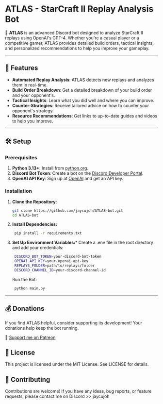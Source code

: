 # ATLAS - StarCraft II Replay Analysis Bot

🤖 **ATLAS** is an advanced Discord bot designed to analyze StarCraft II replays using OpenAI's GPT-4. Whether you're a casual player or a competitive gamer, ATLAS provides detailed build orders, tactical insights, and personalized recommendations to help you improve your gameplay.

---

## 🌟 Features

- **Automated Replay Analysis**: ATLAS detects new replays and analyzes them in real-time.
- **Build Order Breakdown**: Get a detailed breakdown of your build order and your opponent's.
- **Tactical Insights**: Learn what you did well and where you can improve.
- **Counter-Strategies**: Receive tailored advice on how to counter your opponent's strategy.
- **Resource Recommendations**: Get links to up-to-date guides and videos to help you improve.

---

## 🛠️ Setup

### Prerequisites

1. **Python 3.13+**: Install from [python.org](https://www.python.org).
2. **Discord Bot Token**: Create a bot on the [Discord Developer Portal](https://discord.com/developers/applications).
3. **OpenAI API Key**: Sign up at [OpenAI](https://openai.com/api) and get an API key.

### Installation

1. **Clone the Repository**:
   ```bash
   git clone https://github.com/jaycujoh/ATLAS-bot.git
   cd ATLAS-bot
   ```
2. **Install Dependencies:**
   ```bash
    pip install -r requirements.txt
   ```
3. **Set Up Environment Variables:***
    Create a .env file in the root directory and add your credentials:
   ```bash
    DISCORD_BOT_TOKEN=your-discord-bot-token
    OPENAI_API_KEY=your-openai-api-key
    REPLAYS_FOLDER=path/to/replays/folder
    DISCORD_CHANNEL_ID=your-discord-channel-id
   ```
    Run the Bot:
   ```bash
    python main.py
   ```
---

## 💰 Donations

If you find ATLAS helpful, consider supporting its development! Your donations help keep the bot running.

🔗 [Support me on Patreon](https://www.patreon.com/c/jaycujoh)


## 📜 License

This project is licensed under the MIT License. See LICENSE for details.


## 🤝 Contributing

Contributions are welcome! If you have any ideas, bug reports, or feature requests, please contact me on Discord >> jaycujoh

